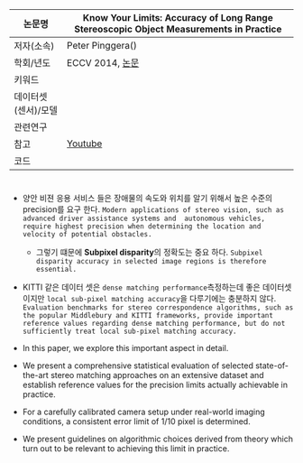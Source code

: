 |논문명 |Know Your Limits: Accuracy of Long Range Stereoscopic Object Measurements in Practice |
| --- | --- |
| 저자\(소속\) | Peter Pinggera\(\) |
| 학회/년도 | ECCV 2014, [논문](http://www.cvlibs.net/projects/autonomous_vision_survey/literature/Pinggera2014ECCV.pdf) |
| 키워드 | |
| 데이터셋(센서)/모델 | |
| 관련연구||
| 참고 |[Youtube](https://www.youtube.com/watch?v=yNYX8NkoGfo) |
| 코드 | |



# 

- 양안 비젼 응용 서비스 들은 장애물의 속도와 위치를 알기 위해서 높은 수준의 precision를 요구 한다. `Modern applications of stereo vision, such as advanced driver assistance systems and  autonomous vehicles, require highest precision when determining the location and velocity of potential obstacles. `
    - 그렇기 떄문에 **Subpixel disparity**의 정확도는 중요 하다. `Subpixel disparity accuracy in selected image regions is therefore essential.`

- KITTI 같은 데이터 셋은 `dense matching performance`측정하는데 좋은 데이터셋이지만  `local sub-pixel matching accuracy`을 다루기에는 충분하지 않다. `Evaluation benchmarks for stereo correspondence algorithms, such as the popular Middlebury and KITTI frameworks, provide important reference values regarding dense matching performance, but do not sufficiently treat local sub-pixel matching accuracy. `

- In this paper, we explore this important aspect in detail. 

- We present a comprehensive statistical evaluation of selected state-of-the-art stereo matching approaches on an extensive dataset and establish reference values for the precision limits
actually achievable in practice. 

- For a carefully calibrated camera setup under real-world imaging conditions, a consistent error limit of 1/10 pixel is determined. 

- We present guidelines on algorithmic choices derived from theory which turn out to be relevant to achieving this limit in practice.

